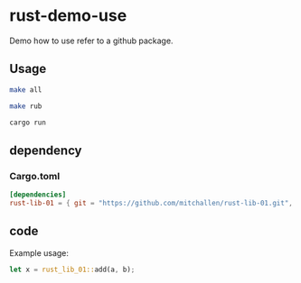 rust-demo-use
==

Demo how to use refer to a github package.

## Usage 

```sh
make all
```

```sh
make rub
```

```sh
cargo run
```

## dependency

### Cargo.toml

```toml
[dependencies]
rust-lib-01 = { git = "https://github.com/mitchallen/rust-lib-01.git", tag = "v0.1.2" }
```

## code

Example usage:

```rs
let x = rust_lib_01::add(a, b);
```
